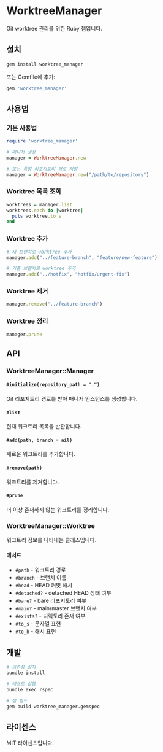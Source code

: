 # WorktreeManager

Git worktree 관리를 위한 Ruby 젬입니다.

## 설치

```bash
gem install worktree_manager
```

또는 Gemfile에 추가:

```ruby
gem 'worktree_manager'
```

## 사용법

### 기본 사용법

```ruby
require 'worktree_manager'

# 매니저 생성
manager = WorktreeManager.new

# 또는 특정 리포지토리 경로 지정
manager = WorktreeManager.new("/path/to/repository")
```

### Worktree 목록 조회

```ruby
worktrees = manager.list
worktrees.each do |worktree|
  puts worktree.to_s
end
```

### Worktree 추가

```ruby
# 새 브랜치로 worktree 추가
manager.add("../feature-branch", "feature/new-feature")

# 기존 브랜치로 worktree 추가
manager.add("../hotfix", "hotfix/urgent-fix")
```

### Worktree 제거

```ruby
manager.remove("../feature-branch")
```

### Worktree 정리

```ruby
manager.prune
```

## API

### WorktreeManager::Manager

#### `#initialize(repository_path = ".")`
Git 리포지토리 경로를 받아 매니저 인스턴스를 생성합니다.

#### `#list`
현재 워크트리 목록을 반환합니다.

#### `#add(path, branch = nil)`
새로운 워크트리를 추가합니다.

#### `#remove(path)`
워크트리를 제거합니다.

#### `#prune`
더 이상 존재하지 않는 워크트리를 정리합니다.

### WorktreeManager::Worktree

워크트리 정보를 나타내는 클래스입니다.

#### 메서드

- `#path` - 워크트리 경로
- `#branch` - 브랜치 이름
- `#head` - HEAD 커밋 해시
- `#detached?` - detached HEAD 상태 여부
- `#bare?` - bare 리포지토리 여부
- `#main?` - main/master 브랜치 여부
- `#exists?` - 디렉토리 존재 여부
- `#to_s` - 문자열 표현
- `#to_h` - 해시 표현

## 개발

```bash
# 의존성 설치
bundle install

# 테스트 실행
bundle exec rspec

# 젬 빌드
gem build worktree_manager.gemspec
```

## 라이센스

MIT 라이센스입니다.
